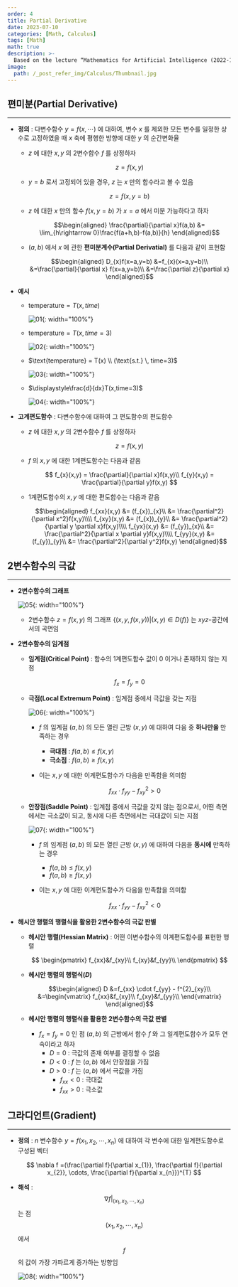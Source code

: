 ```yaml
---
order: 4
title: Partial Derivative
date: 2023-07-10
categories: [Math, Calculus]
tags: [Math]
math: true
description: >-
  Based on the lecture “Mathematics for Artificial Intelligence (2022-1)” by Prof. Yeo Jin Chung, Dept. of AI, Big Data & Management, College of Business Administration, Kookmin Univ.
image:
  path: /_post_refer_img/Calculus/Thumbnail.jpg
---
```


## 편미분(Partial Derivative)
-----

- **정의** : 다변수함수 $y=f(x,\cdots)$ 에 대하여, 변수 $x$ 를 제외한 모든 변수를 일정한 상수로 고정하였을 때 $x$ 축에 평행한 방향에 대한 $y$ 의 순간변화율

    - $z$ 에 대한 $x,y$ 의 2변수함수 $f$ 를 상정하자

        $$
        z=f(x,y)
        $$

    - $y=b$ 로서 고정되어 있을 경우, $z$ 는 $x$ 만의 함수라고 볼 수 있음

        $$
        z=f(x,y=b)
        $$

    - $z$ 에 대한 $x$ 만의 함수 $f(x,y=b)$ 가 $x=a$ 에서 미분 가능하다고 하자

        $$\begin{aligned}
        \frac{\partial}{\partial x}f(a,b)
        &= \lim_{h\rightarrow 0}\frac{f(a+h,b)-f(a,b)}{h}
        \end{aligned}$$

    - $(a,b)$ 에서 $x$ 에 관한 **편미분계수(Partial Derivatial)** 를 다음과 같이 표현함

        $$\begin{aligned}
        D_{x}f(x=a,y=b)
        &=f_{x}(x=a,y=b)\\
        &=\frac{\partial}{\partial x} f(x=a,y=b)\\
        &=\frac{\partial z}{\partial x}
        \end{aligned}$$

- **예시**
    - $\text{temperature} = T(x, time)$

        ![01](/_post_refer_img/Calculus/04-01.png){: width="100%"}

    - $\text{temperature} = T(x,time=3)$

        ![02](/_post_refer_img/Calculus/04-02.png){: width="100%"}

    - $\text{temperature} = T(x) \\ (\text{s.t.} \, time=3)$

        ![03](/_post_refer_img/Calculus/04-03.png){: width="100%"}

    - $\displaystyle\frac{d}{dx}T(x,time=3)$

        ![04](/_post_refer_img/Calculus/04-04.png){: width="100%"}

- **고계편도함수** : 다변수함수에 대하여 그 편도함수의 편도함수
    - $z$ 에 대한 $x,y$ 의 2변수함수 $f$ 를 상정하자

        $$
        z=f(x,y)
        $$

    - $f$ 의 $x,y$ 에 대한 1계편도함수는 다음과 같음

        $$
        f_{x}(x,y) = \frac{\partial}{\partial x}f(x,y)\\
        f_{y}(x,y) = \frac{\partial}{\partial y}f(x,y)
        $$

    - 1계편도함수의 $x,y$ 에 대한 편도함수는 다음과 같음

        $$\begin{aligned}
        f_{xx}(x,y)
        &= (f_{x})_{x}\\
        &= \frac{\partial^2}{\partial x^2}f(x,y)\\\\
        f_{xy}(x,y)
        &= (f_{x})_{y}\\
        &= \frac{\partial^2}{\partial y \partial x}f(x,y)\\\\
        f_{yx}(x,y)
        &= (f_{y})_{x}\\
        &= \frac{\partial^2}{\partial x \partial y}f(x,y)\\\\
        f_{yy}(x,y)
        &= (f_{y})_{y}\\
        &= \frac{\partial^2}{\partial y^2}f(x,y)
        \end{aligned}$$

## 2변수함수의 극값
-----

- **2변수함수의 그래프**

    ![05](/_post_refer_img/Calculus/04-05.png){: width="100%"}

    - 2변수함수 $z=f(x,y)$ 의 그래프 $\{(x,y,f(x,y)) \vert (x,y)\in D(f)\}$ 는 $xyz$-공간에서의 곡면임

- **2변수함수의 임계점**
    - **임계점(Critical Point)** : 함수의 1계편도함수 값이 $0$ 이거나 존재하지 않는 지점

        $$
        f_x = f_y = 0
        $$

    - **극점(Local Extremum Point)** : 임계점 중에서 극값을 갖는 지점

        ![06](/_post_refer_img/Calculus/04-06.png){: width="100%"}

        - $f$ 의 임계점 $(a,b)$ 의 모든 열린 근방 $(x,y)$ 에 대하여 다음 중 **하나만을** 만족하는 경우
            - **극대점** : $f(a,b) \leq f(x,y)$
            - **극소점** : $f(a,b) \ge f(x,y)$

        - 이는 $x,y$ 에 대한 이계편도함수가 다음을 만족함을 의미함

            $$
            f_{xx} \cdot f_{yy} - f^{2}_{xy} > 0
            $$

    - **안장점(Saddle Point)** : 임계점 중에서 극값을 갖지 않는 점으로서, 어떤 측면에서는 극소값이 되고, 동시에 다른 측면에서는 극대값이 되는 지점

        ![07](/_post_refer_img/Calculus/04-07.png){: width="100%"}

        - $f$ 의 임계점 $(a,b)$ 의 모든 열린 근방 $(x,y)$ 에 대하여 다음을 **동시에** 만족하는 경우
            - $f(a,b) \leq f(x,y)$
            - $f(a,b) \ge f(x,y)$

        - 이는 $x,y$ 에 대한 이계편도함수가 다음을 만족함을 의미함

            $$
            f_{xx} \cdot f_{yy} - f^{2}_{xy} < 0
            $$

- **헤시안 행렬의 행렬식을 활용한 2변수함수의 극값 판별**
    - **헤시안 행렬(Hessian Matrix)** : 어떤 이변수함수의 이계편도함수를 표현한 행렬

        $$
        \begin{pmatrix}
        f_{xx}&f_{xy}\\
        f_{xy}&f_{yy}\\ 
        \end{pmatrix}
        $$

    - **헤시안 행렬의 행렬식($D$)**

        $$\begin{aligned}
        D
        &=f_{xx} \cdot f_{yy} - f^{2}_{xy}\\
        &=\begin{vmatrix}
        f_{xx}&f_{xy}\\
        f_{xy}&f_{yy}\\ 
        \end{vmatrix}
        \end{aligned}$$

    - **헤시안 행렬의 행렬식을 활용한 2변수함수의 극값 판별**
        - $f_x=f_y=0$ 인 점 $(a,b)$ 의 근방에서 함수 $f$ 와 그 일계편도함수가 모두 연속이라고 하자
            - $D=0$ : 극값의 존재 여부를 결정할 수 없음
            - $D<0$ : $f$ 는 $(a,b)$ 에서 안장점을 가짐
            - $D>0$ : $f$ 는 $(a,b)$ 에서 극값을 가짐
                - $f_{xx} < 0$ : 극대값
                - $f_{xx} > 0$ : 극소값

## 그라디언트(Gradient)
-----

- **정의** : $n$ 변수함수 $y=f(x_{1},x_{2},\cdots,x_{n})$ 에 대하여 각 변수에 대한 일계편도함수로 구성된 벡터

    $$
    \nabla f
    =(\frac{\partial f}{\partial x_{1}}, \frac{\partial f}{\partial x_{2}}, \cdots, \frac{\partial f}{\partial x_{n}})^{T}
    $$

- **해석** : $$\nabla f \vert _{(x_{1},x_{2},\cdots,x_{n})}$$ 는 점 $$(x_{1},x_{2},\cdots,x_{n})$$ 에서 $$f$$ 의 값이 가장 가파르게 증가하는 방향임

    ![08](/_post_refer_img/Calculus/04-08.png){: width="100%"}